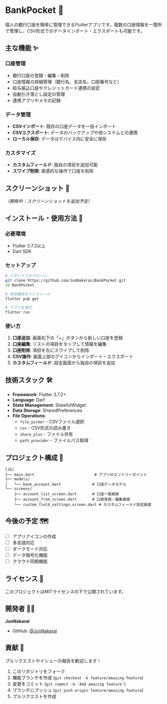 # BankPocket 🏦

個人の銀行口座を簡単に管理できるFlutterアプリです。複数の口座情報を一箇所で管理し、CSV形式でのデータインポート・エクスポートも可能です。

## 主な機能 ✨

### 口座管理
- 銀行口座の登録・編集・削除
- 口座情報の詳細管理（銀行名、支店名、口座番号など）
- 給与振込口座やクレジットカード連携の設定
- 自動引き落とし設定の管理
- 連携アプリやメモの記録

### データ管理
- **CSVインポート**: 既存の口座データを一括インポート
- **CSVエクスポート**: データのバックアップや他システムとの連携
- **ローカル保存**: データはデバイス内に安全に保存

### カスタマイズ
- **カスタムフィールド**: 独自の項目を追加可能
- **スワイプ削除**: 直感的な操作で口座を削除

## スクリーンショット 📱

*（開発中：スクリーンショットを追加予定）*

## インストール・使用方法 🚀

### 必要環境
- Flutter 3.7.2以上
- Dart SDK

### セットアップ
```bash
# リポジトリをクローン
git clone https://github.com/JunNakarai/BankPocket.git
cd BankPocket

# 依存関係をインストール
flutter pub get

# アプリを実行
flutter run
```

### 使い方
1. **口座追加**: 画面右下の「+」ボタンから新しい口座を登録
2. **口座編集**: リストの項目をタップして情報を編集
3. **口座削除**: 項目を左にスワイプして削除
4. **CSV操作**: 画面上部のアイコンからインポート・エクスポート
5. **カスタムフィールド**: 設定画面から独自の項目を追加

## 技術スタック 🛠️

- **Framework**: Flutter 3.7.2+
- **Language**: Dart
- **State Management**: StatefulWidget
- **Data Storage**: SharedPreferences
- **File Operations**: 
  - `file_picker` - CSVファイル選択
  - `csv` - CSV形式の読み書き
  - `share_plus` - ファイル共有
  - `path_provider` - ファイルパス取得

## プロジェクト構成 📁

```
lib/
├── main.dart                           # アプリのエントリーポイント
├── models/
│   └── bank_account.dart              # 口座データモデル
└── screens/
    ├── account_list_screen.dart       # 口座一覧画面
    ├── account_from_screen.dart       # 口座登録・編集画面
    └── custom_field_settings_screen.dart # カスタムフィールド設定画面
```

## 今後の予定 🗺️

- [ ] アプリアイコンの作成
- [ ] 多言語対応
- [ ] ダークモード対応
- [ ] データ暗号化機能
- [ ] クラウド同期機能

## ライセンス 📄

このプロジェクトはMITライセンスの下で公開されています。

## 開発者 👨‍💻

**JunNakarai**
- GitHub: [@JunNakarai](https://github.com/JunNakarai)

## 貢献 🤝

プルリクエストやイシューの報告を歓迎します！

1. このリポジトリをフォーク
2. 機能ブランチを作成 (`git checkout -b feature/amazing-feature`)
3. 変更をコミット (`git commit -m 'Add amazing feature'`)
4. ブランチにプッシュ (`git push origin feature/amazing-feature`)
5. プルリクエストを作成